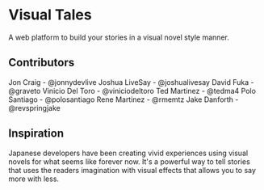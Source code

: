 # Visual Tales
A web platform to build your stories in a visual novel style manner.

## Contributors
Jon Craig - @jonnydevlive
Joshua LiveSay - @joshualivesay
David Fuka - @graveto
Vinicio Del Toro - @viniciodeltoro
Ted Martinez - @tedma4
Polo Santiago - @polosantiago
Rene Martinez - @rmemtz
Jake Danforth - @revspringjake

## Inspiration
Japanese developers have been creating vivid experiences using visual novels for what seems like forever now. It's a powerful way to tell stories that uses the readers imagination with visual effects that allows you to say more with less.